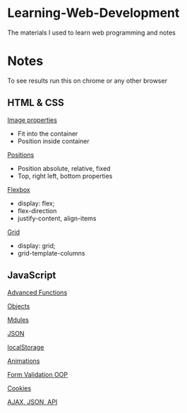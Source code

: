 # Learning-Web-Development
The materials I used to learn web programming and notes

# Notes
To see results run this on chrome or any other browser

## HTML & CSS

[Image properties](/HTML%20&%20CSS%20Full%20Course%20-%20Beginner%20to%20Pro/Notes/images.html)
* Fit into the container
* Position inside container

[Positions](/HTML%20&%20CSS%20Full%20Course%20-%20Beginner%20to%20Pro/Notes/position.html)
* Position absolute, relative, fixed
* Top, right left, bottom properties

[Flexbox](/HTML%20&%20CSS%20Full%20Course%20-%20Beginner%20to%20Pro/Notes/flexbox.html)
* display: flex;
* flex-direction
* justify-content, align-items

[Grid](/HTML%20&%20CSS%20Full%20Course%20-%20Beginner%20to%20Pro/Notes/CSSgrid.html)
* display: grid;
* grid-template-columns

## JavaScript

[Advanced Functions](/JavaScript%20Full%20Course%20%20-%20Beginner%20to%20Pro/advanced-functions.html)

[Objects](/JavaScript%20Full%20Course%20%20-%20Beginner%20to%20Pro/objects.html)

[Mdules](/JavaScript%20Full%20Course%20%20-%20Beginner%20to%20Pro/Amazon%20Project/scripts/amazon.js)

[JSON](/JavaScript%20Full%20Course%20%20-%20Beginner%20to%20Pro/objects.html#L72)

[localStorage](/JavaScript%20Full%20Course%20%20-%20Beginner%20to%20Pro/objects.html#L84)

[Animations](/Cysecor%20JavaScript%20course/Projekt%2005%20-%20Animacije/script.js)

[Form Validation OOP](/Cysecor%20JavaScript%20course/Projekt%2008%20-%20Validacija%20Forme%20OOP/)

[Cookies](/Cysecor%20JavaScript%20course/JS%20Tutorijal%2009%20-%20Cookies/notes.js)

[AJAX, JSON, API](/Cysecor%20JavaScript%20course/JS%20Tutorijal%2010%20-%20AJAX,%20API,%20JSON/script.js)
